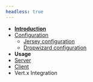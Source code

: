 ```yaml
---
headless: true
---
```


- [**Introduction**](/)
- [Configuration](/docs/jersey-configuration)
  - [Jersey configuration](/docs/jersey-configuration)
  - [Dropwizard configuration](/docs/dropwizard-configuration)  
- **Usage**
- [Server](/docs/rx-jersey-server)
- [Client](/docs/rx-jersey-client)
- Vert.x Integration